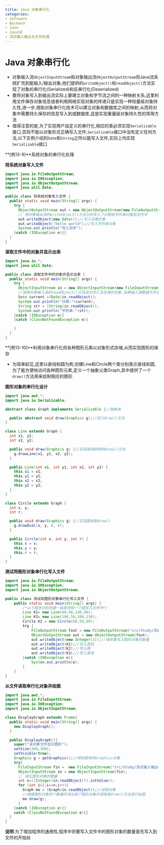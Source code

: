 ```yaml
---
title: Java 对象串行化
categories:
- Software
- Backend
- Java
- JavaSE
- 流式输入输出与文件处理
---
```

# Java 对象串行化

- 对象输入流`ObjectInputStream`和对象输出流`ObjectOutputStream`将Java流系统扩充到能输入/输出对象,他们提供的`writeObject()`和`readObject()`方法实现了对象的串行化(Serialized)和反串行化(Deserialized)
- 要将对象写入到输出流实际上要建立对象和字节流之间的一种映射关系,这里利用文件保存对象信息或者利用网络实现对象的传递只是实现一种轻量级对象持久性,进一步,借助对象串行化技术可以建立对象和数据库之间的映射,从而将对象中需要持久保存的信息写入到或数据库,这是实现重量级对象持久性的常用方法
- 值得注意的是,为了实现用户自定义的串行化,相应的类必须实现`Serializable`接口,否则不能以对象形式正确写入文件,`Serializable`接口中没有定义任何方法,以下实例介绍的`Date`和`String`之所以能写入文件,实际上均实现`Serializable`接口

**[例13-9]**系统对象的串行化处理

**将系统对象写入文件**

```java
import java.io.FileOutputStream;
import java.io.IOException;
import java.io.ObjectOutputStream;
import java.util.Date;

public class 将系统对象写入文件 {
  public static void main(String[] args) {
    try {
      ObjectOutputStream out = new ObjectOutputStream(new FileOutputStream("src/Study/流式输入输出与文件处理/对象串行化/Study/流式输入输出与文件处理/系统对象的串行化处理/storedata.dat"));
      // 用对象输出流的writeObject()方法分别写入了日期和字符串对象到文件中
      out.writeObject(new Date());//写入日期对象
      out.writeObject("hello world");//写入字符串对象
      System.out.println("写入完毕");
    }catch (IOException e){}
  }
}
```

**读取文件中的对象并显示出来**

```java
import java.io.*;
import java.util.Date;

public class 读取文件中的对象并显示出来 {
  public static void main(String[] args) {
    try {
      ObjectInputStream in = new ObjectInputStream(new FileInputStream("src/Study/流式输入输出与文件处理/对象串行化/Study/流式输入输出与文件处理/系统对象的串行化处理/storedata.dat"));
      //调用对象输入流的readObject()方法读文件汇总存储的对象,如果输入源数据不符合对象规范将产生ClassNotFoundException异常
      Date current =(Date)in.readObject();
      System.out.println("日期:"+current);
      String str = (String)in.readObject();
      System.out.println("字符串:"+str);
    }catch (IOException e){
    }catch (ClassNotFoundException e){

    }
  }
}
```

**[例13-10]**利用对象串行化将各种图形元素以对象形式存储,从而实现图形的保存

- 为简单起见,这里以直线和圆为例,创建Line和Circle两个类分别表示直线和圆,为了能方便地访问各种图形元素,定义一个抽象父类Graph,其中提供了一个`draw()`方法用来绘制相应的图形

**图形对象的串行化设计**

```java
import java.awt.*;
import java.io.Serializable;

abstract class Graph implements Serializable {//抽象类

  public abstract void draw(Graphics g);//定义draw()方法
}

class Line extends Graph {
  int x1, y1;
  int x2, y2;

  public void draw(Graphics g) {//实现直线绘制的draw()方法
    g.drawLine(x1, y1, x2, y2);
  }

  public Line(int x1, int y1, int x2, int y2) {
    this.x1 = x1;
    this.y1 = y1;
    this.x2 = x2;
    this.y2 = y2;
  }
}

class Circle extends Graph {
  int x, y;
  int r;

  public void draw(Graphics g) {//实现圆绘制draw()
    g.drawOval(x, y, r, r);
  }

  public Circle(int x, int y, int r) {
    this.x = x;
    this.y = y;
    this.r = r;
  }
}
```

**测试将图形对象串行化写入文件**

```java
import java.io.FileOutputStream;
import java.io.IOException;
import java.io.ObjectOutputStream;

public class 测试将图形对象串行化写入文件 {
    public static void main(String[] args) {
        /*以下程序分别创建一条直线和一个圆写入文件中*/
        Line K1= new Line(60,90,140,90);
        Line K3= new Line(100,50,100,130);
        Circle K2 = new Circle(60,50,80);
        try {
            FileOutputStream fout = new FileOutputStream("src/Study/流式输入输出与文件处理/对象串行化/Study/流式输入输出与文件处理/图形的串行化处理/storeshape.dat");
            ObjectOutputStream out = new ObjectOutputStream(fout);
            out.writeObject(new Integer(3));//保存要写入图形对象的数量
            out.writeObject(K1);//写入直线
            out.writeObject(K2);//写入圆
            out.writeObject(K3);//写入直线
        }catch (IOException e){
            System.out.println(e);
        }
    }
}
```

**从文件读取串行化对象并绘图**

```java
import java.awt.*;
import java.io.FileInputStream;
import java.io.IOException;
import java.io.ObjectInputStream;

class DisplayGraph extends Frame{
  public static void main(String[] args) {
    new DisplayGraph();
  }

  public DisplayGraph(){
    super("读对象文件显示图形");
    setSize(300,300);
    setVisible(true);
    Graphics g = getGraphics();//得到窗体的Graphics对象
    try{
      FileInputStream fin =  new FileInputStream("src/Study/流式输入输出与文件处理/对象串行化/Study/流式输入输出与文件处理/图形的串行化处理/storeshape.dat");
      ObjectInputStream in = new ObjectInputStream(fin);
      // 读出图形对象的数量
      int n=((Integer)in.readObject()).intValue();
      for (int i=1;i<=n;i++){
        Graph me = (Graph)in.readObject();//读取对象
        //根据图形对象的个数循环读出每个图形对象并调用其draw()方法进行绘图
        me.draw(g);
      }
    }catch (IOException e){}
    catch (ClassNotFoundException e){}
  }
}
```

**说明**:为了增加程序的通用性,程序中将要写入文件中的图形对象的数量首先写入到文件的开始处

